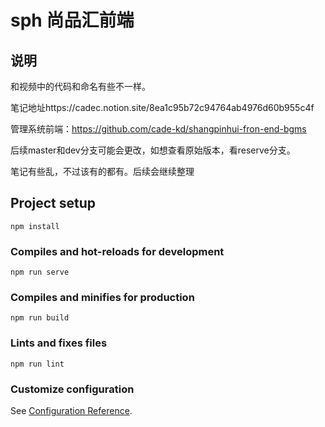 # sph 尚品汇前端

## 说明
和视频中的代码和命名有些不一样。

笔记地址https://cadec.notion.site/8ea1c95b72c94764ab4976d60b955c4f

管理系统前端：https://github.com/cade-kd/shangpinhui-fron-end-bgms

后续master和dev分支可能会更改，如想查看原始版本，看reserve分支。

笔记有些乱，不过该有的都有。后续会继续整理

## Project setup
```
npm install
```

### Compiles and hot-reloads for development
```
npm run serve
```

### Compiles and minifies for production
```
npm run build
```

### Lints and fixes files
```
npm run lint
```

### Customize configuration
See [Configuration Reference](https://cli.vuejs.org/config/).
